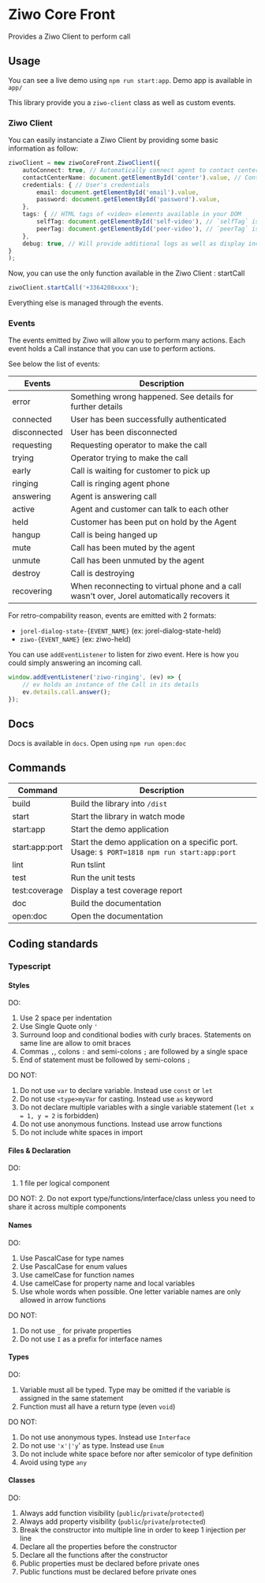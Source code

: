 # Ziwo Core Front

Provides a Ziwo Client to perform call

## Usage

You can see a live demo using `npm run start:app`. Demo app is available in `app/`

This library provide you a `ziwo-client` class as well as custom events.

### Ziwo Client

You can easily instanciate a Ziwo Client by providing some basic information as follow:

```ts
ziwoClient = new ziwoCoreFront.ZiwoClient({
    autoConnect: true, // Automatically connect agent to contact center. Default is true
    contactCenterName: document.getElementById('center').value, // Contact center you are trying to connect to
    credentials: { // User's credentials
        email: document.getElementById('email').value,
        password: document.getElementById('password').value,
    },
    tags: { // HTML tags of <video> elements available in your DOM
        selfTag: document.getElementById('self-video'), // `selfTag` is not required if you don't use video
        peerTag: document.getElementById('peer-video'), // `peerTag` is mandatory. It is used to bind the incoming stream (audio or video)
    },
    debug: true, // Will provide additional logs as well as display incoming/outgoing Verto messages
}
);
```

Now, you can use the only function available in the Ziwo Client : startCall
```ts
ziwoClient.startCall('+3364208xxxx');
```

Everything else is managed through the events.

### Events

The events emitted by Ziwo will allow you to perform many actions. Each event holds a Call instance that you can use to perform actions.

See below the list of events:

| Events       | Description                                                                                |
| ------------ | ------------------------------------------------------------------------------------------ |
| error        | Something wrong happened. See details for further details                                  |
| connected    | User has been successfully authenticated                                                   |
| disconnected | User has been disconnected                                                                 |
| requesting   | Requesting operator to make the call                                                       |
| trying       | Operator trying to make the call                                                           |
| early        | Call is waiting for customer to pick up                                                    |
| ringing      | Call is ringing agent phone                                                                |
| answering    | Agent is answering call                                                                    |
| active       | Agent and customer can talk to each other                                                  |
| held         | Customer has been put on hold by the Agent                                                 |
| hangup       | Call is being hanged up                                                                    |
| mute         | Call has been muted by the agent                                                           |
| unmute       | Call has been unmuted by the agent                                                         |
| destroy      | Call is destroying                                                                         |
| recovering   | When reconnecting to virtual phone and a call wasn't over, Jorel automatically recovers it |

For retro-compability reason, events are emitted with 2 formats:
 - `jorel-dialog-state-{EVENT_NAME}` (ex: jorel-dialog-state-held)
 - `ziwo-{EVENT_NAME}` (ex: ziwo-held)

You can use `addEventListener` to listen for ziwo event. Here is how you could simply answering an incoming call.

```ts
window.addEventListener('ziwo-ringing', (ev) => {
    // ev holds an instance of the Call in its details
    ev.details.call.answer();
});
```

## Docs

Docs is available in `docs`. Open using `npm run open:doc`

## Commands

| Command        | Description                                                                                |
| -------------- | ------------------------------------------------------------------------------------------ |
| build          | Build the library into `/dist`                                                             |
| start          | Start the library in watch mode                                                            |
| start:app      | Start the demo application                                                                 |
| start:app:port | Start the demo application on a specific port. Usage: `$ PORT=1818 npm run start:app:port` |
| lint           | Run tslint                                                                                 |
| test           | Run the unit tests                                                                         |
| test:coverage  | Display a test coverage report                                                             |
| doc            | Build the documentation                                                                    |
| open:doc       | Open the documentation                                                                     |

## Coding standards

### Typescript

#### Styles

DO:
1. Use 2 space per indentation
2. Use Single Quote only `'`
3. Surround loop and conditional bodies with curly braces. Statements on same line are allow to omit braces
4. Commas `,`, colons `:` and semi-colons `;` are followed by a single space
5. End of statement must be followed by semi-colons `;`

DO NOT:
1. Do not use `var` to declare variable. Instead use `const` or `let`
2. Do not use `<type>myVar` for casting. Instead use `as` keyword
3. Do not declare multiple variables with a single variable statement (`let x = 1, y = 2` is forbidden)
4. Do not use anonymous functions. Instead use arrow functions
5. Do not include white spaces in import

#### Files & Declaration

DO:
1. 1 file per logical component

DO NOT:
2. Do not export type/functions/interface/class unless you need to share it across multiple components

#### Names

DO:
1. Use PascalCase for type names
2. Use PascalCase for enum values
3. Use camelCase for function names
4. Use camelCase for property name and local variables
5. Use whole words when possible. One letter variable names are only allowed in arrow functions

DO NOT:
1. Do not use `_` for private properties
2. Do not use `I` as a prefix for interface names

#### Types

DO:
1. Variable must all be typed. Type may be omitted if the variable is assigned in the same statement
2. Function must all have a return type (even `void`)

DO NOT:
1. Do not use anonymous types. Instead use `Interface`
2. Do not use `'x'|'y`' as type. Instead use `Enum`
3. Do not include white space before nor after semicolor of type definition
4. Avoid using type `any`

#### Classes

DO:
1. Always add function visibility (`public`/`private`/`protected`)
2. Always add property visibility (`public`/`private`/`protected`)
3. Break the constructor into multiple line in order to keep 1 injection per line
4. Declare all the properties before the constructor
5. Declare all the functions after the constructor
6. Public properties must be declared before private ones
7. Public functions must be declared before private ones
